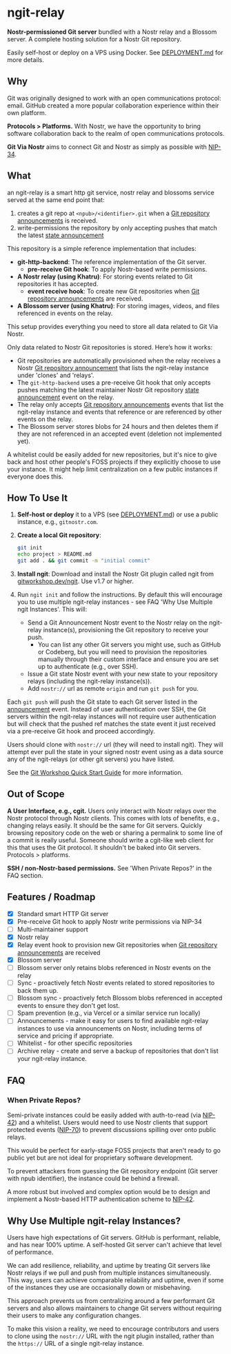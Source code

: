 # ngit-relay

**Nostr-permissioned Git server** bundled with a Nostr relay and a Blossom server. A complete hosting solution for a Nostr Git repository.

Easily self-host or deploy on a VPS using Docker. See [DEPLOYMENT.md](DEPLOYMENT.md) for more details.

## Why

Git was originally designed to work with an open communications protocol: email. GitHub created a more popular collaboration experience within their own platform.

**Protocols > Platforms.** With Nostr, we have the opportunity to bring software collaboration back to the realm of open communications protocols.

**Git Via Nostr** aims to connect Git and Nostr as simply as possible with [NIP-34](https://nips.nostr.com/34).

## What

an ngit-relay is a smart http git service, nostr relay and blossoms service served at the same end point that:

1. creates a git repo at `<npub>/<identifier>.git` when a [Git repository announcements](https://nips.nostr.com/34#repository-announcements) is received.
2. write-permissions the repository by only accepting pushes that match the latest [state announcement](https://nips.nostr.com/34#repository-state-announcements)

This repository is a simple reference implementation that includes:

- **git-http-backend**: The reference implementation of the Git server.
  - **pre-receive Git hook**: To apply Nostr-based write permissions.
- **A Nostr relay (using Khatru)**: For storing events related to Git repositories it has accepted.
  - **event receive hook**: To create new Git repositories when [Git repository announcements](https://nips.nostr.com/34#repository-announcements) are received.
- **A Blossom server (using Khatru)**: For storing images, videos, and files referenced in events on the relay.

This setup provides everything you need to store all data related to Git Via Nostr.

Only data related to Nostr Git repositories is stored. Here’s how it works:

- Git repositories are automatically provisioned when the relay receives a Nostr [Git repository announcement](https://nips.nostr.com/34#repository-announcements) that lists the ngit-relay instance under 'clones' and 'relays'.
- The `git-http-backend` uses a pre-receive Git hook that only accepts pushes matching the latest maintainer Nostr Git repository [state announcement](https://nips.nostr.com/34#repository-state-announcements) event on the relay.
- The relay only accepts [Git repository announcements](https://nips.nostr.com/34#repository-announcements) events that list the ngit-relay instance and events that reference or are referenced by other events on the relay.
- The Blossom server stores blobs for 24 hours and then deletes them if they are not referenced in an accepted event (deletion not implemented yet).

A whitelist could be easily added for new repositories, but it's nice to give back and host other people's FOSS projects if they explicitly choose to use your instance. It might help limit centralization on a few public instances if everyone does this.

## How To Use It

1. **Self-host or deploy** it to a VPS (see [DEPLOYMENT.md](DEPLOYMENT.md)) or use a public instance, e.g., `gitnostr.com`.

2. **Create a local Git repository**:

   ```bash
   git init
   echo project > README.md
   git add . && git commit -m "initial commit"
   ```

3. **Install ngit**: Download and install the Nostr Git plugin called ngit from [gitworkshop.dev/ngit](https://gitworkshop.dev/ngit). Use v1.7 or higher.

4. Run `ngit init` and follow the instructions. By default this will encourage you to use multiple ngit-relay instances - see FAQ 'Why Use Multiple ngit Instances'. This will:
   - Send a Git Announcement Nostr event to the Nostr relay on the ngit-relay instance(s), provisioning the Git repository to receive your push.
     - You can list any other Git servers you might use, such as GitHub or Codeberg, but you will need to provision the repositories manually through their custom interface and ensure you are set up to authenticate (e.g., over SSH).
   - Issue a Git state Nostr event with your new state to your repository relays (including the ngit-relay instance(s)).
   - Add `nostr://` url as remote `origin` and run `git push` for you.

Each `git push` will push the Git state to each Git server listed in the [announcement](https://nips.nostr.com/34#repository-announcements) event. Instead of user authentication over SSH, the Git servers within the ngit-relay instances will not require user authentication but will check that the pushed ref matches the state event it just received via a pre-receive Git hook and proceed accordingly.

Users should clone with `nostr://` url (they will need to install ngit). They will attempt ever pull the state in your signed nostr event using as a data source any of the ngit-relays (or other git servers) you have listed.

See the [Git Workshop Quick Start Guide](https://gitworkshop.dev/quick-start) for more information.

## Out of Scope

**A User Interface, e.g., cgit.** Users only interact with Nostr relays over the Nostr protocol through Nostr clients. This comes with lots of benefits, e.g., changing relays easily. It should be the same for Git servers. Quickly browsing repository code on the web or sharing a permalink to some line of a commit is really useful. Someone should write a cgit-like web client for this that uses the Git protocol. It shouldn't be baked into Git servers. Protocols > platforms.

**SSH / non-Nostr-based permissions.** See 'When Private Repos?' in the FAQ section.

## Features / Roadmap

- [x] Standard smart HTTP Git server
- [x] Pre-receive Git hook to apply Nostr write permissions via NIP-34
- [ ] Multi-maintainer support
- [x] Nostr relay
- [x] Relay event hook to provision new Git repositories when [Git repository announcements](https://nips.nostr.com/34#repository-announcements) are received
- [x] Blossom server
- [ ] Blossom server only retains blobs referenced in Nostr events on the relay
- [ ] Sync - proactively fetch Nostr events related to stored repositories to back them up.
- [ ] Blossom sync - proactively fetch Blossom blobs referenced in accepted events to ensure they don't get lost.
- [ ] Spam prevention (e.g., via Vercel or a similar service run locally)
- [ ] Announcements - make it easy for users to find available ngit-relay instances to use via announcements on Nostr, including terms of service and pricing if appropriate.
- [ ] Whitelist - for other specific repositories
- [ ] Archive relay - create and serve a backup of repositories that don't list your ngit-relay instance.

## FAQ

### When Private Repos?

Semi-private instances could be easily added with auth-to-read (via [NIP-42](https://nips.nostr.com/42)) and a whitelist. Users would need to use Nostr clients that support protected events ([NIP-70](https://nips.nostr.com/70)) to prevent discussions spilling over onto public relays.

This would be perfect for early-stage FOSS projects that aren't ready to go public yet but are not ideal for proprietary software development.

To prevent attackers from guessing the Git repository endpoint (Git server with npub identifier), the instance could be behind a firewall.

A more robust but involved and complex option would be to design and implement a Nostr-based HTTP authentication scheme to [NIP-42](https://nips.nostr.com/42).

## Why Use Multiple ngit-relay Instances?

Users have high expectations of Git servers. GitHub is performant, reliable, and has near 100% uptime. A self-hosted Git server can't achieve that level of performance.

We can add resilience, reliability, and uptime by treating Git servers like Nostr relays if we pull and push from multiple instances simultaneously. This way, users can achieve comparable reliability and uptime, even if some of the instances they use are occasionally down or misbehaving.

This approach prevents us from centralizing around a few performant Git servers and also allows maintainers to change Git servers without requiring their users to make any configuration changes.

To make this vision a reality, we need to encourage contributors and users to clone using the `nostr://` URL with the ngit plugin installed, rather than the `https://` URL of a single ngit-relay instance.
